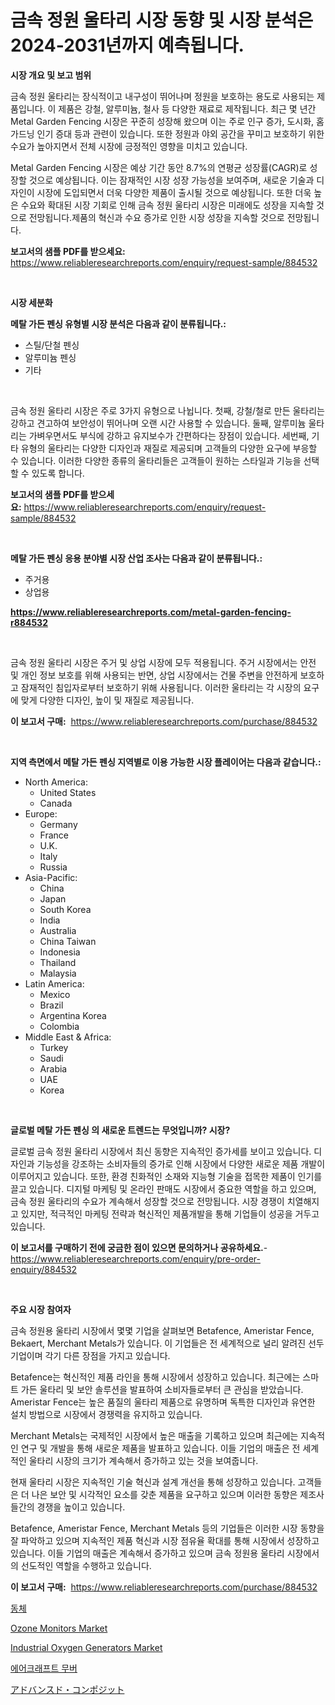 <p><h1>금속 정원 울타리 시장 동향 및 시장 분석은 2024-2031년까지 예측됩니다.</h1></p><p><strong>시장 개요 및 보고 범위</strong></p>
<p><p>금속 정원 울타리는 장식적이고 내구성이 뛰어나며 정원을 보호하는 용도로 사용되는 제품입니다. 이 제품은 강철, 알루미늄, 철사 등 다양한 재료로 제작됩니다. 최근 몇 년간 Metal Garden Fencing 시장은 꾸준히 성장해 왔으며 이는 주로 인구 증가, 도시화, 홈 가드닝 인기 증대 등과 관련이 있습니다. 또한 정원과 야외 공간을 꾸미고 보호하기 위한 수요가 높아지면서 전체 시장에 긍정적인 영향을 미치고 있습니다.</p><p>Metal Garden Fencing 시장은 예상 기간 동안 8.7%의 연평균 성장률(CAGR)로 성장할 것으로 예상됩니다. 이는 잠재적인 시장 성장 가능성을 보여주며, 새로운 기술과 디자인이 시장에 도입되면서 더욱 다양한 제품이 출시될 것으로 예상됩니다. 또한 더욱 높은 수요와 확대된 시장 기회로 인해 금속 정원 울타리 시장은 미래에도 성장을 지속할 것으로 전망됩니다.제품의 혁신과 수요 증가로 인한 시장 성장을 지속할 것으로 전망됩니다.</p></p>
<p><strong>보고서의 샘플 PDF를 받으세요:</strong> <a href="https://www.reliableresearchreports.com/enquiry/request-sample/884532">https://www.reliableresearchreports.com/enquiry/request-sample/884532</a></p>
<p>&nbsp;</p>
<p><strong>시장 세분화</strong></p>
<p><strong>메탈 가든 펜싱 유형별 시장 분석은 다음과 같이 분류됩니다.:</strong></p>
<p><ul><li>스틸/단철 펜싱</li><li>알루미늄 펜싱</li><li>기타</li></ul></p>
<p>&nbsp;</p>
<p><p>금속 정원 울타리 시장은 주로 3가지 유형으로 나뉩니다. 첫째, 강철/철로 만든 울타리는 강하고 견고하여 보안성이 뛰어나며 오랜 시간 사용할 수 있습니다. 둘째, 알루미늄 울타리는 가벼우면서도 부식에 강하고 유지보수가 간편하다는 장점이 있습니다. 세번째, 기타 유형의 울타리는 다양한 디자인과 재질로 제공되며 고객들의 다양한 요구에 부응할 수 있습니다. 이러한 다양한 종류의 울타리들은 고객들이 원하는 스타일과 기능을 선택할 수 있도록 합니다.</p></p>
<p><strong>보고서의 샘플 PDF를 받으세요:</strong>&nbsp;<a href="https://www.reliableresearchreports.com/enquiry/request-sample/884532">https://www.reliableresearchreports.com/enquiry/request-sample/884532</a></p>
<p>&nbsp;</p>
<p><strong> 메탈 가든 펜싱 응용 분야별 시장 산업 조사는 다음과 같이 분류됩니다.:</strong></p>
<p><ul><li>주거용</li><li>상업용</li></ul></p>
<p><strong><a href="https://www.reliableresearchreports.com/metal-garden-fencing-r884532">https://www.reliableresearchreports.com/metal-garden-fencing-r884532</a></strong></p>
<p>&nbsp;</p>
<p><p>금속 정원 울타리 시장은 주거 및 상업 시장에 모두 적용됩니다. 주거 시장에서는 안전 및 개인 정보 보호를 위해 사용되는 반면, 상업 시장에서는 건물 주변을 안전하게 보호하고 잠재적인 침입자로부터 보호하기 위해 사용됩니다. 이러한 울타리는 각 시장의 요구에 맞게 다양한 디자인, 높이 및 재질로 제공됩니다.</p></p>
<p><strong>이 보고서 구매:</strong>&nbsp; <a href="https://www.reliableresearchreports.com/purchase/884532">https://www.reliableresearchreports.com/purchase/884532</a></p>
<p>&nbsp;</p>
<p><strong>지역 측면에서 메탈 가든 펜싱 지역별로 이용 가능한 시장 플레이어는 다음과 같습니다.:</strong></p>
<p><ul>
    <li>
        North America:
        <ul>
            <li>United States</li>
            <li>Canada</li>
        </ul>
    </li>
    <li>
        Europe:
        <ul>
            <li>Germany</li>
            <li>France</li>
            <li>U.K.</li>
            <li>Italy</li>
            <li>Russia</li>
        </ul>
    </li>
    <li>
        Asia-Pacific:
        <ul>
            <li>China</li>
            <li>Japan</li>
            <li>South Korea</li>
            <li>India</li>
            <li>Australia</li>
            <li>China Taiwan</li>
            <li>Indonesia</li>
            <li>Thailand</li>
            <li>Malaysia</li>
        </ul>
    </li>
    <li>
        Latin America:
        <ul>
            <li>Mexico</li>
            <li>Brazil</li>
            <li>Argentina Korea</li>
            <li>Colombia</li>
        </ul>
    </li>
    <li>
        Middle East & Africa:
        <ul>
            <li>Turkey</li>
            <li>Saudi</li>
            <li>Arabia</li>
            <li>UAE</li>
            <li>Korea</li>
        </ul>
    </li>
    </ul></p>
<p>&nbsp;</p>
<p><strong>글로벌 메탈 가든 펜싱 의 새로운 트렌드는 무엇입니까? 시장?</strong></p>
<p><p>글로벌 금속 정원 울타리 시장에서 최신 동향은 지속적인 증가세를 보이고 있습니다. 디자인과 기능성을 강조하는 소비자들의 증가로 인해 시장에서 다양한 새로운 제품 개발이 이루어지고 있습니다. 또한, 환경 친화적인 소재와 지능형 기술을 접목한 제품이 인기를 끌고 있습니다. 디지털 마케팅 및 온라인 판매도 시장에서 중요한 역할을 하고 있으며, 금속 정원 울타리의 수요가 계속해서 성장할 것으로 전망됩니다. 시장 경쟁이 치열해지고 있지만, 적극적인 마케팅 전략과 혁신적인 제품개발을 통해 기업들이 성공을 거두고 있습니다.</p></p>
<p><strong>이 보고서를 구매하기 전에 궁금한 점이 있으면 문의하거나 공유하세요.</strong>- <a href="https://www.reliableresearchreports.com/enquiry/pre-order-enquiry/884532">https://www.reliableresearchreports.com/enquiry/pre-order-enquiry/884532</a></p>
<p>&nbsp;</p>
<p><strong>주요 시장 참여자</strong></p>
<p><p>금속 정원용 울타리 시장에서 몇몇 기업을 살펴보면 Betafence, Ameristar Fence, Bekaert, Merchant Metals가 있습니다. 이 기업들은 전 세계적으로 널리 알려진 선두 기업이며 각기 다른 장점을 가지고 있습니다.</p><p>Betafence는 혁신적인 제품 라인을 통해 시장에서 성장하고 있습니다. 최근에는 스마트 가든 울타리 및 보안 솔루션을 발표하여 소비자들로부터 큰 관심을 받았습니다. Ameristar Fence는 높은 품질의 울타리 제품으로 유명하며 독특한 디자인과 유연한 설치 방법으로 시장에서 경쟁력을 유지하고 있습니다.</p><p>Merchant Metals는 국제적인 시장에서 높은 매출을 기록하고 있으며 최근에는 지속적인 연구 및 개발을 통해 새로운 제품을 발표하고 있습니다. 이들 기업의 매출은 전 세계적인 울타리 시장의 크기가 계속해서 증가하고 있는 것을 보여줍니다.</p><p>현재 울타리 시장은 지속적인 기술 혁신과 설계 개선을 통해 성장하고 있습니다. 고객들은 더 나은 보안 및 시각적인 요소를 갖춘 제품을 요구하고 있으며 이러한 동향은 제조사들간의 경쟁을 높이고 있습니다.</p><p>Betafence, Ameristar Fence, Merchant Metals 등의 기업들은 이러한 시장 동향을 잘 파악하고 있으며 지속적인 제품 혁신과 시장 점유율 확대를 통해 시장에서 성장하고 있습니다. 이들 기업의 매출은 계속해서 증가하고 있으며 금속 정원용 울타리 시장에서의 선도적인 역할을 수행하고 있습니다.</p></p>
<p><strong>이 보고서 구매:</strong>&nbsp;&nbsp;<a href="https://www.reliableresearchreports.com/purchase/884532">https://www.reliableresearchreports.com/purchase/884532</a></p>
<p><p><a href="https://medium.com/@sybleferry/%EA%B8%B0%EC%B2%B4-%EC%8B%9C%EC%9E%A5-2031%EB%85%84%EA%B9%8C%EC%A7%80-%EC%84%B1%EA%B3%B5%EC%A0%81%EC%9D%B8-%EB%B9%84%EC%A6%88%EB%8B%88%EC%8A%A4-%EC%A0%84%EB%9E%B5%EC%9D%98-%EC%97%B4%EC%87%A0-47a2aae59759">동체</a></p><p><a href="https://www.linkedin.com/pulse/ozone-monitors-market-exploring-share-trends-future-growth-eyv6e?trackingId=T5E3QkiLzP3Fea3P1cfGog%3D%3D">Ozone Monitors Market</a></p><p><a href="https://www.linkedin.com/pulse/industrial-oxygen-generators-market-comprehensive-assessment-us07e?trackingId=LGR7uFr3bYyJFp7%2FkR%2FjRQ%3D%3D">Industrial Oxygen Generators Market</a></p><p><a href="https://medium.com/@jenniferstanley2022/%ED%95%AD%EA%B3%B5%EA%B8%B0-%EC%9D%B4%EB%8F%99%EA%B8%B0-%EC%8B%9C%EC%9E%A5-%EA%B7%9C%EB%AA%A8-%EB%B0%8F-%EC%8B%9C%EC%9E%A5-%EB%8F%99%ED%96%A5-%EC%99%84%EC%A0%84%ED%95%9C-%EC%82%B0%EC%97%85-%EA%B0%9C%EC%9A%94-2024%EB%85%84%EB%B6%80%ED%84%B0-2031%EB%85%84%EA%B9%8C%EC%A7%80-ae1616cf6e18">에어크래프트 무버</a></p><p><a href="https://medium.com/@jefferyyan895/%E6%AC%A1%E3%81%AE%E6%96%87%E7%AB%A0%E3%82%92%E6%97%A5%E6%9C%AC%E8%AA%9E%E3%81%AB%E7%BF%BB%E8%A8%B3-%E9%AB%98%E5%BA%A6%E8%A4%87%E5%90%88%E6%9D%90%E6%96%99%E5%B8%82%E5%A0%B4%E8%A6%8F%E6%A8%A1%E3%81%A8%E5%B8%82%E5%A0%B4%E5%8B%95%E5%90%91-%E5%AE%8C%E5%85%A8%E3%81%AA%E6%A5%AD%E7%95%8C%E6%A6%82%E8%A6%81-2024%E5%B9%B4%E3%81%8B%E3%82%892031%E5%B9%B4%E3%81%BE%E3%81%A7-quot-c108d93da8b8">アドバンスド・コンポジット</a></p></p>